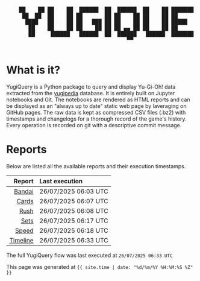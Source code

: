 <div align='center'>
    <pre>
    <br>
    ██    ██ ██    ██  ██████  ██  ██████  ██    ██ ███████ ██████  ██    ██ 
     ██  ██  ██    ██ ██       ██ ██    ██ ██    ██ ██      ██   ██  ██  ██  
      ████   ██    ██ ██   ███ ██ ██    ██ ██    ██ █████   ██████    ████   
       ██    ██    ██ ██    ██ ██ ██ ▄▄ ██ ██    ██ ██      ██   ██    ██    
       ██     ██████   ██████  ██  ██████   ██████  ███████ ██   ██    ██    
                                      ▀▀                                     
    </pre>
</div>

# What is it?

YugiQuery is a Python package to query and display Yu-Gi-Oh! data extracted from the [yugipedia](http://yugipedia.com) database. It is entirely built on Jupyter notebooks and Git. The notebooks are rendered as HTML reports and can be displayed as an "always up to date" static web page by laveraging on GitHub pages. The raw data is kept as compressed CSV files (.bz2) with timestamps and changelogs for a thorough record of the game's history. Every operation is recorded on git with a descriptive commit message. 

# Reports

Below are listed all the available reports and their execution timestamps. 

|                    Report | Last execution       |
| -------------------------:|:-------------------- |
| [Bandai](reports/Bandai.html) | 26/07/2025 06:03 UTC |
| [Cards](reports/Cards.html) | 26/07/2025 06:07 UTC |
| [Rush](reports/Rush.html) | 26/07/2025 06:08 UTC |
| [Sets](reports/Sets.html) | 26/07/2025 06:17 UTC |
| [Speed](reports/Speed.html) | 26/07/2025 06:18 UTC |
| [Timeline](reports/Timeline.html) | 26/07/2025 06:33 UTC |


The full YugiQuery flow was last executed at `26/07/2025 06:33 UTC`

This page was generated at `{{ site.time | date: "%d/%m/%Y %H:%M:%S %Z" }}`
